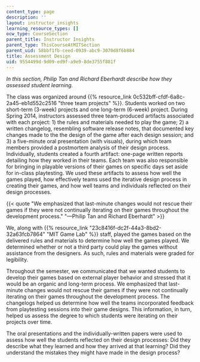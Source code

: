 ```yaml
---
content_type: page
description: ''
layout: instructor_insights
learning_resource_types: []
ocw_type: CourseSection
parent_title: Instructor Insights
parent_type: ThisCourseAtMITSection
parent_uid: 58bbf1fb-ceed-0939-abc9-3070d8f6b884
title: Assessment Design
uid: 9554499d-9d09-ed9f-a9e9-8de3755f881f
---
```


_In this section, Philip Tan and Richard Eberhardt describe how they assessed student learning._

The class was organized around {{% resource_link 0c532bff-cfdf-6a8c-2a45-eb1d552c2516 "three team projects" %}}. Students worked on two short-term (3-week) projects and one long-term (6-week) project. During Spring 2014, instructors assessed three team-produced artifacts associated with each project: 1) the rules and materials needed to play the game; 2) a written changelog, resembling software release notes, that documented key changes made to the the design of the game after each design session; and 3) a five-minute oral presentation (with visuals), during which team members provided a postmortem analysis of their design process. Individually, students created a fourth artifact: one-page written reports detailing how they worked in their teams. Each team was also responsible for bringing in playable versions of their games on specific days set aside for in-class playtesting. We used these artifacts to assess how well the games played, how effectively teams used the iterative design process in creating their games, and how well teams and individuals reflected on their design processes. 

{{< quote "We emphasized that last-minute changes would not rescue their games if they were not continually iterating on their games throughout the development process." "—Philip Tan and Richard Eberhardt" >}}

We, along with {{% resource_link "23c8416f-dc2f-44a3-8bd2-32a63fcb7864" "MIT Game Lab" %}} staff, played the games based on the delivered rules and materials to determine how well the games played. We determined whether or not a third party could play the games without assistance from the designers. As such, rules and materials were graded for legibility.

Throughout the semester, we communicated that we wanted students to develop their games based on external player behavior and stressed that it would be an organic and long-term process. We emphasized that last-minute changes would not rescue their games if they were not continually iterating on their games throughout the development process. The changelogs helped us determine how well the teams incorporated feedback from playtesting sessions into their game designs. This information, in turn, helped us assess the degree to which students were iterating on their projects over time.

The oral presentations and the individually-written papers were used to assess how well the students reflected on their design processes: Did they describe what they learned and how they arrived at that learning? Did they understand the mistakes they might have made in the design process?